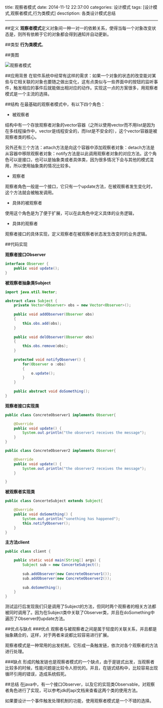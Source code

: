 title: 观察者模式
date: 2014-11-12 22:37:00
categories: 设计模式
tags: [设计模式,观察者模式,行为类模式]
desctiption: 各类设计模式总结

---

##定义
**观察者模式**定义对象间一种一对一的依赖关系，使得当每一个对象改变状态是，则所有依赖于它的对象都会得到通知并自动更新。

##类型
**行为类模式**。

##类图

![观察者模式]({{BASE_PATH}}/image/observer.png)


<!-- more -->


##应用背景
在软件系统中经常有这样的需求：如果一个对象的状态的改变能对某些与它相关联的对象也要随之做出变化，这有点类似与一些界面中的按钮的监听事件，触发相应的事件后就能做出相对应的动作。实现这一点的方案很多，用观察者模式是一个主流的选择。


##结构
在最基础的观察者模式中，有以下四个角色：

* 被观察者
 
结构中有一个存放观察者对象的vector容器（之所以使用vector而不用list是因为在多线程操作中，vector是线程安全的，而list是不安全的），这个vector容器是被观察者类的核心。

另外还有三个方法：attach方法是向这个容器中添加观察者对象：detach方法是从容器中移除观察者对象：notify方法是以此调用观察者对象的对应方法。这个角色可以是接口，也可以是抽象类或者具体类，因为很多情况下会与其他的模式混用，所以使用抽象类的情况比较多。

* 观察者

观察者角色一般是一个接口，它只有一个update方法，在被观察者发生变化时，这个方法就会被触发调用。

* 具体的被观察者

使用这个角色是为了便于扩展，可以在此角色中定义具体的业务逻辑，

* 具体的观察者

观察者接口的具体实现，定义观察者在被观察者状态发生改变时的业务逻辑。


##代码实现

**观察者接口Observer**
```java
interface Observer {
    public void update();
}
```
**被观察者抽象类Subject**
```java
import java.util.Vector;

abstract class Subject {
    private Vector<Observer> obs = new Vector<Observer>();
	
	public void addObserver(Observer obs)
	{
		this.obs.add(obs);
	}
	
	public void delObserver(Observer obs)
	{
		this.obs.remove(obs);
	}
	
	protected void notifyObserver() {
		for(Observer o :obs)
		{
			o.update();
		}
	}
	
	public abstract void doSomething();
}
```
**观察者接口实现类**
```java
public class ConcreteObserver1 implements Observer{

    @Override
	public void update() {
		System.out.println("the observer1 receives the message");
	}
}

public class ConcreteObserver2 implements Observer{

    @Override
	public void update() {
		System.out.println("the observer2 receives the message");
	}

}
```
**被观察者实现类**
```java
public class ConcerteSubject extends Subject{

    @Override
	public void doSomething() {
		System.out.println("sonething has happened");
		this.notifyObserver();
	}
}
```
**主方法client**
```java
public class client {

    public static void main(String[] args) {
		Subject sub = new ConcerteSubject();
		
		sub.addObserver(new ConcreteObserver1());
		sub.addObserver(new ConcreteObserver2());
		
		sub.doSomething();
	}
}
```

测试运行后发现我们只是调用了Subject的方法，但同时两个观察者的相关方法都被同时调用了。因为在Subject类中关联了Observer类，并且在doSomething中遍历了Observer的update方法。

##优点与缺点
###优点
观察者与被观察者之间是属于轻度的关联关系，并且都是抽象耦合的，这样，对于两者来说都比较容易进行扩展。

观察者模式是一种常用的出发机制，它形成一条触发链，依次对各个观察者的方法进行处理。

###缺点
形成的触发链也是观察者模式的一个缺点，由于是链式出发，当观察者比较多的时候，性能问题是比较令人担忧的。并且，在链式结构中，比较容易出现循环引用的错误，造成系统假死。

##总结
在java中，有一个接口Observer，以及它的实现类Observable，对观察者角色进行了实现，可以参考jdk的api文档来查看这两个类的使用方法。

如果要设计一个事件触发处理机制的功能，使用观察者模式是一个不错的选择。